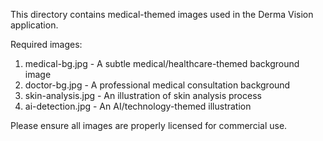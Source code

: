 This directory contains medical-themed images used in the Derma Vision application.

Required images:
1. medical-bg.jpg - A subtle medical/healthcare-themed background image
2. doctor-bg.jpg - A professional medical consultation background
3. skin-analysis.jpg - An illustration of skin analysis process
4. ai-detection.jpg - An AI/technology-themed illustration

Please ensure all images are properly licensed for commercial use. 